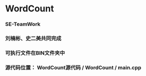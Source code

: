 # WordCount
### SE-TeamWork
### 刘楠彬、史二美共同完成
### 可执行文件在BIN文件夹中
### 源代码位置： WordCount源代码 / WordCount / main.cpp
